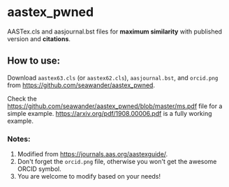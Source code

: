 # aastex_pwned
AASTex.cls and aasjournal.bst files for __maximum similarity__ with published version and __citations__.

## How to use:
Download ```aastex63.cls``` (or ```aastex62.cls```), ```aasjournal.bst```, and ```orcid.png``` from https://github.com/seawander/aastex_pwned.

Check the https://github.com/seawander/aastex_pwned/blob/master/ms.pdf file for a simple example. https://arxiv.org/pdf/1908.00006.pdf is a fully working example.

### Notes:
1. Modified from https://journals.aas.org/aastexguide/.
2. Don't forget the ```orcid.png``` file, otherwise you won't get the awesome ORCID symbol.
3. You are welcome to modify based on your needs!
